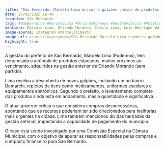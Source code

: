 ```yaml
---
title: "Sâo Bernardo: Marcelo Lima encontra galpões cheios de produtos a beira do vencimento comprados por Orlando Morando"
date: 17/03/2025 16:49
location: São Bernardo
tags: #SãoBernardo #MarceloLima #OrlandoMorando #GestãoPública #Política #Investigação #CâmaraMunicipal #Denúncia #Estoque #Desperdício #abc360noticias
mentions: Marcelo Lima, Orlando Morando, Danilo Lima, Luiz Henrique Watanabe.
image-source: Instagram @marcelolimasbc
image-url: assets/images/news/Sâo Bernardo Marcelo Lima encontra galpões cheios de produtos a beira do vencimento comprados por Orlando Morando.jpg
highlight: true
---
```


A gestão do prefeito de São Bernardo, Marcelo Lima (Podemos), tem denunciado o acúmulo de produtos estocados, muitos próximos ao vencimento, adquiridos na gestão anterior de Orlando Morando (sem partido). 

Lima revelou a descoberta de novos galpões, incluindo um no bairro Demarchi, repletos de itens como medicamentos, uniformes escolares e equipamentos eletrônicos. Segundo o prefeito, o levantamento completo dos produtos ainda está em andamento, mas a quantidade é significativa.

O atual governo critica o que considera compras desnecessárias, apontando que os recursos poderiam ter sido direcionados para melhorias mais urgentes na cidade. Lima também mencionou dívidas herdadas da gestão anterior, impactando a capacidade de pagamento do município.

O caso está sendo investigado por uma Comissão Especial na Câmara Municipal, com o objetivo de apurar as responsabilidades pelas compras e o impacto financeiro para São Bernardo.
